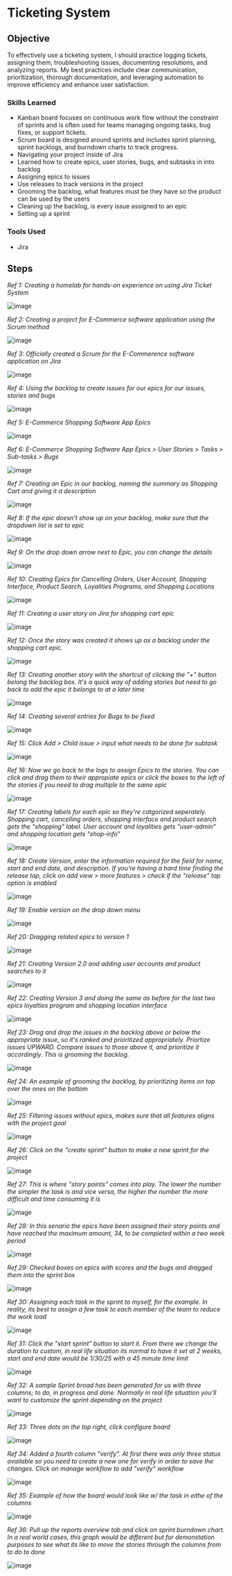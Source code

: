 # Ticketing System

## Objective
  
To effectively use a ticketing system, I should practice logging tickets, assigning them, troubleshooting issues, documenting resolutions, and analyzing reports. My best practices include clear communication, prioritization, thorough documentation, and leveraging automation to improve efficiency and enhance user satisfaction.

### Skills Learned

- Kanban board focuses on continuous work flow without the constraint of sprints and is often used for teams managing ongoing tasks, bug fixes, or support tickets.
- Scrum board is designed around sprints and includes sprint planning, sprint backlogs, and burndown charts to track progress.
- Navigating your project inside of Jira
- Learned how to create epics, user stories, bugs, and subtasks in into backlog
- Assigning epics to issues
- Use releases to track versions in the project
- Grooming the backlog, what features must be they have so the product can be used by the users
- Cleaning up the backlog, is every issue assigned to an epic
- Setting up a sprint

### Tools Used

- Jira

## Steps

*Ref 1: Creating a homelab for hands-on experience on using Jira Ticket System*

![image](https://github.com/user-attachments/assets/b23d4d36-67e3-4064-8c90-164f47ac2a39)

*Ref 2: Creating a project for E-Commerce software application using the Scrum method*

![image](https://github.com/user-attachments/assets/45f1ff0a-f567-4fc8-8f76-0485e1fc8c61)

*Ref 3: Officially created a Scrum for the E-Commerence software application on Jira*

![image](https://github.com/user-attachments/assets/8ac2f7cb-0fea-469f-9716-078a973a435b)

*Ref 4: Using the backlog to create issues for our epics for our issues, stories and bugs*

![image](https://github.com/user-attachments/assets/a0dea804-8b24-4a5c-aa24-4b08e414ccbe)

*Ref 5: E-Commerce Shopping Software App Epics*

![image](https://github.com/user-attachments/assets/c5c0cf2f-22a4-4cba-ba55-8ab3e39a8593)

*Ref 6: E-Commerce Shopping Software App Epics > User Stories > Tasks > Sub-tasks > Bugs*

![image](https://github.com/user-attachments/assets/b4c20df4-d09f-4c0b-bddf-85414b945f14)

*Ref 7: Creating an Epic in our backlog, naming the summary as Shopping Cart and giving it a description*

![image](https://github.com/user-attachments/assets/bc2b2c14-c326-4269-8922-2b118d90fd47)

*Ref 8: If the epic doesn't show up on your backlog, make sure that the dropdown list is set to epic*

![image](https://github.com/user-attachments/assets/eff510d4-6a09-48d1-b5cc-d091564090a9)

*Ref 9: On the drop down arrow next to Epic, you can change the details*

![image](https://github.com/user-attachments/assets/2a7be9d9-cce5-4eb2-ae4b-643406f3c6b6)

*Ref 10: Creating Epics for Cancelling Orders, User Account, Shopping Interface, Product Search, Loyalities Programs, and Shopping Locations*

![image](https://github.com/user-attachments/assets/da3ae2aa-c25e-43c2-a719-b8c7345fa455)

*Ref 11: Creating a user story on Jira for shopping cart epic*

![image](https://github.com/user-attachments/assets/6bf7a99f-f422-489b-b0f0-39850e4f7df7)

*Ref 12: Once the story was created it shows up as a backlog under the shopping cart epic.*

![image](https://github.com/user-attachments/assets/dfb08ad7-bcc9-4761-a222-5b6036bb3d3f)

*Ref 13: Creating another story with the shortcut of clicking the "+" button belong the backlog box. It's a quick way of adding stories but need to go back to add the epic it belongs to at a later time*

![image](https://github.com/user-attachments/assets/708293fe-cfdc-4b67-a131-a45c6a8aca09)

*Ref 14: Creating several entries for Bugs to be fixed*

![image](https://github.com/user-attachments/assets/47864201-d051-4523-a515-742299923273)

*Ref 15: Click Add > Child issue > input what needs to be done for subtask*

![image](https://github.com/user-attachments/assets/ceb3df65-977f-495e-9e61-2a9136b34ff5)

*Ref 16: Now we go back to the logs to assign Epics to the stories. You can click and drag them to their appropiate epics or click the boxes to the left of the stories if you need to drag multiple to the same epic*

![image](https://github.com/user-attachments/assets/f6aa862d-6e2d-4c07-b5c7-4a5edb5c94e8)

*Ref 17: Creating labels for each epic so they're catgorized seperately. Shopping cart, cancelling orders, shopping interface and product search gets the "shopping" label. User account and loyalities gets "user-admin" and shopping location gets "shop-info"*

![image](https://github.com/user-attachments/assets/95c4f666-2285-491d-8bd9-d9b35bb20b75)

*Ref 18: Create Version, enter the information required for the field for name, start and end date, and description. If you're having a hard time finding the release tap, click on add view > more features > check if the "release" tap option is enabled*

![image](https://github.com/user-attachments/assets/e87bb937-adbb-4666-8937-b72eafdf5e87)

*Ref 19: Enable version on the drop down menu*

![image](https://github.com/user-attachments/assets/c1bac9c3-f04b-4759-b7cc-adadb4bd7958)

*Ref 20: Dragging related epics to version 1*

![image](https://github.com/user-attachments/assets/6bd97315-73b4-4cc7-8c4b-ea4ab974e724)

*Ref 21: Creating Version 2.0 and adding user accounts and product searches to it*

![image](https://github.com/user-attachments/assets/889d602e-d18d-4b9c-a788-c4b6f6b783eb)

*Ref 22: Creating Version 3 and doing the same as before for the last two epics loyalties program and shopping location interface*

![image](https://github.com/user-attachments/assets/bf493e21-e487-4385-b075-3dc5a9e396b8)

*Ref 23: Drag and drop the issues in the backlog above or below the appropriate issue, so it's ranked and prioritized appropriately. Priortize issues UPWARD. Compare issues to those above it, and prioritize it accordingly. This is grooming the backlog.*

![image](https://github.com/user-attachments/assets/dc021fb8-c470-444a-bf50-b718f3d8149d)

*Ref 24: An example of grooming the backlog, by prioritizing items on top over the ones on the bottom*

![image](https://github.com/user-attachments/assets/552d8d83-5b7b-494b-aec7-152c9acbda43)

*Ref 25: Filtering issues without epics, makes sure that all features aligns with the project goal*

![image](https://github.com/user-attachments/assets/4108fc45-6587-4b50-9bbf-43780e1a0889)

*Ref 26: Click on the "create sprint" button to make a new sprint for the project*

![image](https://github.com/user-attachments/assets/061a7152-5fea-4820-a925-d32446e44223)

*Ref 27: This is where "story points" comes into play. The lower the number the simpler the task is and vice versa, the higher the number the more difficult and time consuming it is*

![image](https://github.com/user-attachments/assets/5ad90023-b2f0-47b9-81b7-f34b078e1079)

*Ref 28: In this senario the epics have been assigned their story points and have reached the maximum amount, 34, to be completed within a two week period*

![image](https://github.com/user-attachments/assets/5ecedcb0-8bbf-4b6d-9b8d-4b1b56b3d200)

*Ref 29: Checked boxes on epics with scores and the bugs and dragged them into the sprint box*

![image](https://github.com/user-attachments/assets/0af1cc28-2fd2-49fe-8f2a-3ecab3969d6a)

*Ref 30: Assigning each task in the sprint to myself, for the example. In reality, its best to assign a few task to each member of the team to reduce the work load*

![image](https://github.com/user-attachments/assets/23c00bb5-7f95-46c9-828f-9ff714485962)

*Ref 31: Click the "start sprint" button to start it. From there we change the duration to custom, in real life situation its normal to have it set at 2 weeks, start and end date would be 1/30/25 with a 45 minute time limit*

![image](https://github.com/user-attachments/assets/2b9ec1c2-66d7-40c6-987a-924dae8a7d05)

*Ref 32: A sample Sprint broad has been generated for us with three columns; to do, in progress and done. Normally in real life situation you'll want to customize the sprint depending on the project*

![image](https://github.com/user-attachments/assets/fdffee1b-a48c-4685-bbfa-c63281f843ca)

*Ref 33: Three dots on the top right, click configure board*

![image](https://github.com/user-attachments/assets/fa76c47b-90ff-40f4-b345-c541def522e0)

*Ref 34: Added a fourth column "verify". At first there was only three status available so you need to create a new one for verify in order to save the changes. Click on manage workflow to add "verify" workflow*

![image](https://github.com/user-attachments/assets/e21e3430-f916-4dc9-85c8-dfcbee0a5573)

*Ref 35: Example of how the board would look like w/ the task in eithe of the columns*

![image](https://github.com/user-attachments/assets/61e7b752-e4dc-45bf-a38f-e1964599fab8)

*Ref 36: Pull up the reports overview tab and click on sprint burndown chart. In a real world cases, this graph would be different but for demonstation purposes to see what its like to move the stories through the columns from to do to done*

![image](https://github.com/user-attachments/assets/9f1fb4a9-44a2-4f99-ac8c-1f69bfc66e19)



